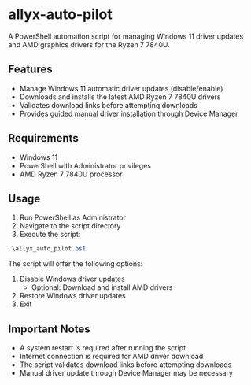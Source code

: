 # allyx-auto-pilot

A PowerShell automation script for managing Windows 11 driver updates and AMD graphics drivers for the Ryzen 7 7840U.

## Features

- Manage Windows 11 automatic driver updates (disable/enable)
- Downloads and installs the latest AMD Ryzen 7 7840U drivers
- Validates download links before attempting downloads
- Provides guided manual driver installation through Device Manager

## Requirements

- Windows 11
- PowerShell with Administrator privileges
- AMD Ryzen 7 7840U processor

## Usage

1. Run PowerShell as Administrator
2. Navigate to the script directory
3. Execute the script:

```powershell
.\allyx_auto_pilot.ps1
```

The script will offer the following options:

1. Disable Windows driver updates
   - Optional: Download and install AMD drivers
2. Restore Windows driver updates
3. Exit

## Important Notes

- A system restart is required after running the script
- Internet connection is required for AMD driver download
- The script validates download links before attempting downloads
- Manual driver update through Device Manager may be necessary
